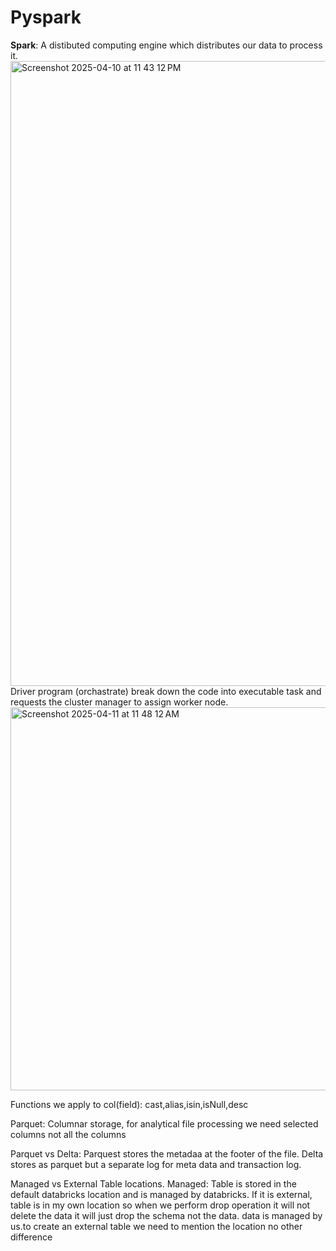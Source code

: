 # Pyspark
**Spark**: A distibuted computing engine which distributes our data to process it.
<img width="1000" alt="Screenshot 2025-04-10 at 11 43 12 PM" src="https://github.com/user-attachments/assets/6b50fca4-8060-486c-8ad9-aee58d521831" />
Driver program (orchastrate) break down the code into executable task and requests the cluster manager to assign worker node.
<img width="613" alt="Screenshot 2025-04-11 at 11 48 12 AM" src="https://github.com/user-attachments/assets/8e51c757-6e48-4700-8fd0-2e9f89b72db7" />

Functions we apply to col(field): cast,alias,isin,isNull,desc

Parquet: Columnar storage, for analytical file processing we need selected columns not all the columns

Parquet vs Delta: Parquest stores the metadaa at the footer of the file. Delta stores as parquet but a separate log for meta data and transaction log.

Managed vs External Table locations. Managed: Table is stored in the default databricks location and is managed by databricks.
If it is external, table is in my own location so when we perform drop operation it will not delete the data it will just drop the schema not the data. data is managed by us.to create an external table we need to mention the location no other difference
